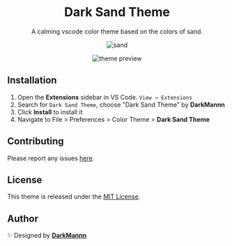 <div align="center">

# Dark Sand Theme

A calming vscode color theme based on the colors of sand.

![sand](https://imgur.com/WhGdcGM.png)

![theme preview](https://imgur.com/qjvECbH.png)

</div>

## Installation

1. Open the **Extensions** sidebar in VS Code. `View → Extensions`
1. Search for `Dark Sand Theme`, choose "Dark Sand Theme" by **DarkMannn**
1. Click **Install** to install it
1. Navigate to File > Preferences > Color Theme > **Dark Sand Theme**

## Contributing

Please report any issues [here](https://github.com/DarkMannn/dark-sand-vscode-theme/issues).

## License

This theme is released under the [MIT License](https://github.com/DarkMannn/dark-sand-vscode-theme/blob/main/LICENSE.md).

## Author

✨ Designed by **[DarkMannn](https://darkmannn.dev)**
